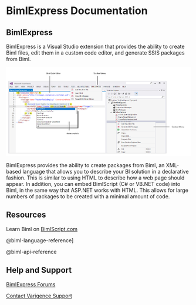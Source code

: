 # BimlExpress Documentation

## BimlExpress

BimlExpress is a Visual Studio extension that provides the ability to create Biml files, edit them in a custom code editor, and generate SSIS packages from Biml.

![BimlExpress Overview](../images/overview.jpg "BimlExpress Overview")

BimlExpress provides the ability to create packages from Biml, an XML-based language that allows you to describe your BI solution in a declarative fashion. This is similar to using HTML to describe how a web page should appear. In addition, you can embed BimlScript (C# or VB.NET code) into Biml, in the same way that ASP.NET works with HTML. This allows for large numbers of packages to be created with a minimal amount of code.

## Resources

Learn Biml on [BimlScript.com](http://bimlscript.com/)

@biml-language-reference]

@biml-api-reference

## Help and Support

[BimlExpress Forums](https://varigence.com/Forums?forumName=Biml)

[Contact Varigence Support](https://varigence.com/Support)
